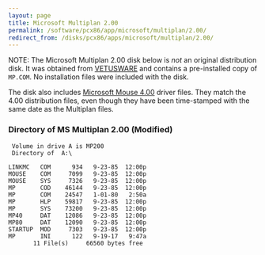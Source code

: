 ```yaml
---
layout: page
title: Microsoft Multiplan 2.00
permalink: /software/pcx86/app/microsoft/multiplan/2.00/
redirect_from: /disks/pcx86/apps/microsoft/multiplan/2.00/
---
```


NOTE: The Microsoft Multiplan 2.00 disk below is *not* an original distribution disk.  It was obtained from
[VETUSWARE](https://vetusware.com/download/Multiplan%202%20FR/?id=3417) and contains a pre-installed copy of
`MP.COM`.  No installation files were included with the disk.

The disk also includes [Microsoft Mouse 4.00](/software/pcx86/dev/mouse/microsoft/4.00/) driver files.  They match
the 4.00 distribution files, even though they have been time-stamped with the same date as the Multiplan files.

### Directory of MS Multiplan 2.00 (Modified)

	 Volume in drive A is MP200      
	 Directory of  A:\

	LINKMC   COM      934   9-23-85  12:00p
	MOUSE    COM     7099   9-23-85  12:00p
	MOUSE    SYS     7326   9-23-85  12:00p
	MP       COD    46144   9-23-85  12:00p
	MP       COM    24547   1-01-80   2:50a
	MP       HLP    59817   9-23-85  12:00p
	MP       SYS    73200   9-23-85  12:00p
	MP40     DAT    12086   9-23-85  12:00p
	MP80     DAT    12090   9-23-85  12:00p
	STARTUP  MOD     7303   9-23-85  12:00p
	MP       INI      122   9-19-17   9:47a
	       11 File(s)     66560 bytes free

